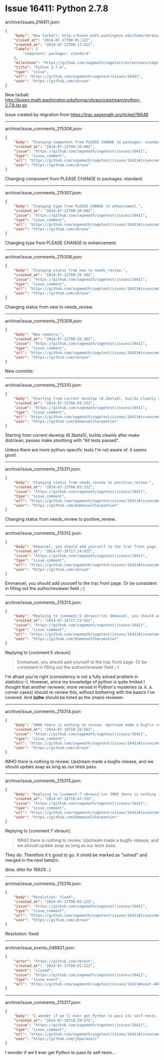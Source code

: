 # Issue 16411: Python 2.7.8

archive/issues_016411.json:
```json
{
    "body": "New tarball: http://boxen.math.washington.edu/home/vbraun/upstream/python-2.7.8.tar.gz\n\nIssue created by migration from https://trac.sagemath.org/ticket/16648\n\n",
    "closed_at": "2014-07-17T00:01:12Z",
    "created_at": "2014-07-12T00:17:42Z",
    "labels": [
        "component: packages: standard"
    ],
    "milestone": "https://github.com/sagemath/sagetest/milestones/sage-6.3",
    "title": "Python 2.7.8",
    "type": "issue",
    "url": "https://github.com/sagemath/sagetest/issues/16411",
    "user": "https://github.com/vbraun"
}
```
New tarball: http://boxen.math.washington.edu/home/vbraun/upstream/python-2.7.8.tar.gz

Issue created by migration from https://trac.sagemath.org/ticket/16648





---

archive/issue_comments_215306.json:
```json
{
    "body": "Changing component from PLEASE CHANGE to packages: standard.",
    "created_at": "2014-07-12T00:20:08Z",
    "issue": "https://github.com/sagemath/sagetest/issues/16411",
    "type": "issue_comment",
    "url": "https://github.com/sagemath/sagetest/issues/16411#issuecomment-215306",
    "user": "https://github.com/vbraun"
}
```

Changing component from PLEASE CHANGE to packages: standard.



---

archive/issue_comments_215307.json:
```json
{
    "body": "Changing type from PLEASE CHANGE to enhancement.",
    "created_at": "2014-07-12T00:20:08Z",
    "issue": "https://github.com/sagemath/sagetest/issues/16411",
    "type": "issue_comment",
    "url": "https://github.com/sagemath/sagetest/issues/16411#issuecomment-215307",
    "user": "https://github.com/vbraun"
}
```

Changing type from PLEASE CHANGE to enhancement.



---

archive/issue_comments_215308.json:
```json
{
    "body": "Changing status from new to needs_review.",
    "created_at": "2014-07-12T00:35:30Z",
    "issue": "https://github.com/sagemath/sagetest/issues/16411",
    "type": "issue_comment",
    "url": "https://github.com/sagemath/sagetest/issues/16411#issuecomment-215308",
    "user": "https://github.com/vbraun"
}
```

Changing status from new to needs_review.



---

archive/issue_comments_215309.json:
```json
{
    "body": "New commits:",
    "created_at": "2014-07-12T00:35:30Z",
    "issue": "https://github.com/sagemath/sagetest/issues/16411",
    "type": "issue_comment",
    "url": "https://github.com/sagemath/sagetest/issues/16411#issuecomment-215309",
    "user": "https://github.com/vbraun"
}
```

New commits:



---

archive/issue_comments_215310.json:
```json
{
    "body": "Starting from current develop (6.3beta5), builds cleanly after make distclean, passes make ptestlong with \"All tests passed\".\n\nUnless there are more python-specific tests I'm not aware of. it seems good.",
    "created_at": "2014-07-15T06:03:33Z",
    "issue": "https://github.com/sagemath/sagetest/issues/16411",
    "type": "issue_comment",
    "url": "https://github.com/sagemath/sagetest/issues/16411#issuecomment-215310",
    "user": "https://github.com/EmmanuelCharpentier"
}
```

Starting from current develop (6.3beta5), builds cleanly after make distclean, passes make ptestlong with "All tests passed".

Unless there are more python-specific tests I'm not aware of. it seems good.



---

archive/issue_comments_215311.json:
```json
{
    "body": "Changing status from needs_review to positive_review.",
    "created_at": "2014-07-15T06:03:33Z",
    "issue": "https://github.com/sagemath/sagetest/issues/16411",
    "type": "issue_comment",
    "url": "https://github.com/sagemath/sagetest/issues/16411#issuecomment-215311",
    "user": "https://github.com/EmmanuelCharpentier"
}
```

Changing status from needs_review to positive_review.



---

archive/issue_comments_215312.json:
```json
{
    "body": "Emmanuel, you should add yourself to the trac front page. Or be consistent in filling out the author/reviewer field ;-)",
    "created_at": "2014-07-16T17:14:03Z",
    "issue": "https://github.com/sagemath/sagetest/issues/16411",
    "type": "issue_comment",
    "url": "https://github.com/sagemath/sagetest/issues/16411#issuecomment-215312",
    "user": "https://github.com/vbraun"
}
```

Emmanuel, you should add yourself to the trac front page. Or be consistent in filling out the author/reviewer field ;-)



---

archive/issue_comments_215313.json:
```json
{
    "body": "Replying to [comment:5 vbraun]:\n> Emmanuel, you should add yourself to the trac front page. Or be consistent in filling out the author/reviewer field ;-)\n\n\nI'm afraid you're right (consistency is not a fully solved problem in statistics:-). However, since my knowledge of python is quite limited I thought that another reviewer, more versed in Python's mysteries (a. k. a. corner cases) should re-review this, without bothering with the basics I've covered. And **(s)he** should be listed as the (main) reviewer.",
    "created_at": "2014-07-16T17:33:02Z",
    "issue": "https://github.com/sagemath/sagetest/issues/16411",
    "type": "issue_comment",
    "url": "https://github.com/sagemath/sagetest/issues/16411#issuecomment-215313",
    "user": "https://github.com/EmmanuelCharpentier"
}
```

Replying to [comment:5 vbraun]:
> Emmanuel, you should add yourself to the trac front page. Or be consistent in filling out the author/reviewer field ;-)


I'm afraid you're right (consistency is not a fully solved problem in statistics:-). However, since my knowledge of python is quite limited I thought that another reviewer, more versed in Python's mysteries (a. k. a. corner cases) should re-review this, without bothering with the basics I've covered. And **(s)he** should be listed as the (main) reviewer.



---

archive/issue_comments_215314.json:
```json
{
    "body": "IMHO there is nothing to review. Upstream made a bugfix release, and we should update asap as long as our tests pass.",
    "created_at": "2014-07-16T19:34:56Z",
    "issue": "https://github.com/sagemath/sagetest/issues/16411",
    "type": "issue_comment",
    "url": "https://github.com/sagemath/sagetest/issues/16411#issuecomment-215314",
    "user": "https://github.com/vbraun"
}
```

IMHO there is nothing to review. Upstream made a bugfix release, and we should update asap as long as our tests pass.



---

archive/issue_comments_215315.json:
```json
{
    "body": "Replying to [comment:7 vbraun]:\n> IMHO there is nothing to review. Upstream made a bugfix release, and we should update asap as long as our tests pass.\n\n\nThey do. Therefore it's good to go. It shold be marked as \"solved\" and merged in the next beta|rc.\n\n(btw, ditto for 16629...)",
    "created_at": "2014-07-16T19:47:33Z",
    "issue": "https://github.com/sagemath/sagetest/issues/16411",
    "type": "issue_comment",
    "url": "https://github.com/sagemath/sagetest/issues/16411#issuecomment-215315",
    "user": "https://github.com/EmmanuelCharpentier"
}
```

Replying to [comment:7 vbraun]:
> IMHO there is nothing to review. Upstream made a bugfix release, and we should update asap as long as our tests pass.


They do. Therefore it's good to go. It shold be marked as "solved" and merged in the next beta|rc.

(btw, ditto for 16629...)



---

archive/issue_comments_215316.json:
```json
{
    "body": "Resolution: fixed",
    "created_at": "2014-07-17T00:01:12Z",
    "issue": "https://github.com/sagemath/sagetest/issues/16411",
    "type": "issue_comment",
    "url": "https://github.com/sagemath/sagetest/issues/16411#issuecomment-215316",
    "user": "https://github.com/vbraun"
}
```

Resolution: fixed



---

archive/issue_events_048821.json:
```json
{
    "actor": "https://github.com/vbraun",
    "created_at": "2014-07-17T00:01:12Z",
    "event": "closed",
    "issue": "https://github.com/sagemath/sagetest/issues/16411",
    "type": "issue_event",
    "url": "https://github.com/sagemath/sagetest/issues/16411#event-48821"
}
```



---

archive/issue_comments_215317.json:
```json
{
    "body": "I wonder if we'll ever get Python to pass its self-tests...",
    "created_at": "2014-07-18T18:29:57Z",
    "issue": "https://github.com/sagemath/sagetest/issues/16411",
    "type": "issue_comment",
    "url": "https://github.com/sagemath/sagetest/issues/16411#issuecomment-215317",
    "user": "https://github.com/jhpalmieri"
}
```

I wonder if we'll ever get Python to pass its self-tests...
